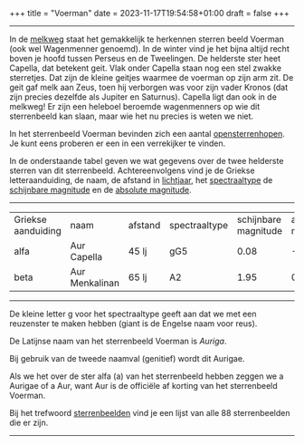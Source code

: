 +++
title = "Voerman"
date = 2023-11-17T19:54:58+01:00
draft = false
+++

---------------------------------------------------------------------------------------------
In de [melkweg](/encyclopedie/melkweg) staat het gemakkelijk te herkennen
sterren beeld Voerman (ook wel Wagenmenner genoemd). In de winter vind
je het bijna altijd recht boven je hoofd tussen Perseus en de
Tweelingen. De helderste ster heet Capella, dat betekent geit. Vlak
onder Capella staan nog een stel zwakke sterretjes. Dat zijn de kleine
geitjes waarmee de voerman op zijn arm zit. De geit gaf melk aan Zeus,
toen hij verborgen was voor zijn vader Kronos (dat zijn precies dezelfde
als Jupiter en Saturnus). Capella ligt dan ook in de melkweg! Er zijn
een heleboel beroemde wagenmenners op wie dit sterrenbeeld kan slaan,
maar wie het nu precies is weten we niet.

In het sterrenbeeld Voerman bevinden zich een aantal [opensterrenhopen](/encyclopedie/sterrenhopen). Je kunt eens proberen er een in een
verrekijker te vinden.

In de onderstaande tabel geven we wat gegevens over de twee helderste
sterren van dit sterrenbeeld. Achtereenvolgens vind je de Griekse
letteraanduiding, de naam, de afstand in
[lichtjaar](/encyclopedie/lichtjaar), het
[spectraaltype](/encyclopedie/spectraa) de [schijnbare magnitude](/encyclopedie/magnitude) en de [absolute magnitude](/encyclopedie/absolute).

  ------ ----- ------------ ------- ----- ------ ------
  |   |   |   |   |   |   |
  |---|---|---|---|---|---|
  Griekse aanduiding| naam| afstand | spectraaltype| schijnbare magnitude| absolute magnitude
  alfa   |Aur     Capella      |45 lj   |gG5   |0.08   |-0.6
  beta   |Aur     Menkalinan   |65 lj   |A2    |1.95   |0.5
  ------ ----- ------------ ------- ----- ------ ------

De kleine letter g voor het spectraaltype geeft aan dat we met een
reuzenster te maken hebben (giant is de Engelse naam voor reus).

De Latijnse naam van het sterrenbeeld Voerman is *Auriga*.

Bij gebruik van de tweede naamval (genitief) wordt dit Aurigae.

Als we het over de ster alfa (a) van het sterrenbeeld hebben zeggen we a
Aurigae of a Aur, want Aur is de officiële af korting van het
sterrenbeeld Voerman.

Bij het trefwoord [sterrenbeelden](/encyclopedie/sterrenbeeld) vind je een
lijst van alle 88 sterrenbeelden die er zijn.

-----------------------------------------------------------------------------------------------
